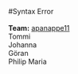 #Syntax Error  
<br>
**Team:** 
<a href="https://github.com/apanappe11">apanappe11</a>  
Tommi  
Johanna  
Göran  
Philip
Maria  
